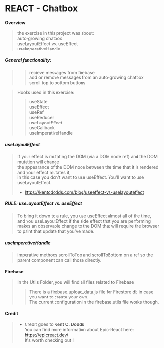 # REACT - Chatbox

#### Overview
> the exercise in this project was about:  
> auto-growing chatbox  
> useLayoutEffect vs. useEffect  
> useImperativeHandle 

##### General functionality:  
>> recieve messages from firebase   
>> add or remove messages from an auto-growing chatbox   
>> scroll top to bottom buttons  

> Hooks used in this exercise:  
>> useState</br>
>> useEffect</br>
>> useRef</br>
>> useReducer</br>
>> useLayoutEffect</br>
>> useCallback</br>
>> useImperativeHandle</br>

##### useLayoutEffect
> If your effect is mutating the DOM (via a DOM node ref) and the DOM mutation will change  
 the appearance of the DOM node between the time that it is rendered and your effect mutates it,  
 in this case you don't want to use useEffect. You'll want to use useLayoutEffect.  
> - https://kentcdodds.com/blog/useeffect-vs-uselayouteffect  

##### RULE: useLayoutEffect vs. useEffect
> To bring it down to a rule, you use useEffect almost all of the time, and you useLayoutEffect if the side effect  that you are performing makes an observable change to the DOM that will require the browser to paint that update that you've made.  

##### useImperativeHandle
> imperative methods scrollToTop and scrollToBottom on a ref so the parent component can call those directly.  

#### Firebase
> In the Utils Folder, you will find all files related to Firebase</br>
>> There is a firebase.upload_data.js file for Firestore db in case you want to create your own.</br>
>> The current configuration in the firebase.utils file works though.</br>

#### Credit
>  - Credit goes to **Kent C. Dodds** </br>
 You can find more information about Epic-React here:</br> 
 https://epicreact.dev/</br>
 It's worth checking out !  
